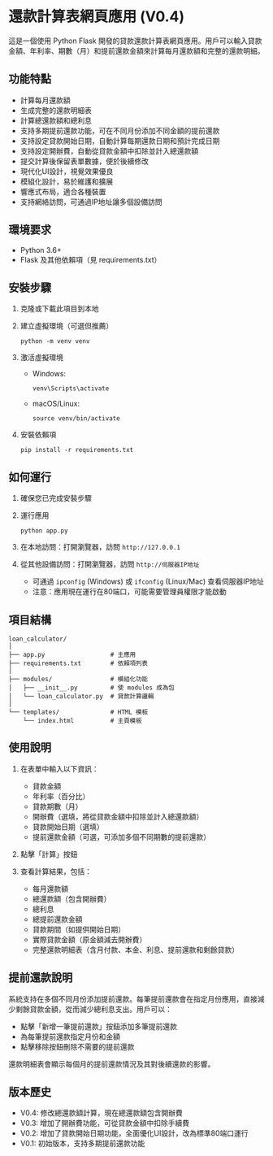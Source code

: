 # 還款計算表網頁應用 (V0.4)

這是一個使用 Python Flask 開發的貸款還款計算表網頁應用。用戶可以輸入貸款金額、年利率、期數（月）和提前還款金額來計算每月還款額和完整的還款明細。

## 功能特點

- 計算每月還款額
- 生成完整的還款明細表
- 計算總還款額和總利息
- 支持多期提前還款功能，可在不同月份添加不同金額的提前還款
- 支持設定貸款開始日期，自動計算每期還款日期和預計完成日期
- 支持設定開辦費，自動從貸款金額中扣除並計入總還款額
- 提交計算後保留表單數據，便於後續修改
- 現代化UI設計，視覺效果優良
- 模組化設計，易於維護和擴展
- 響應式布局，適合各種裝置
- 支持網絡訪問，可通過IP地址讓多個設備訪問

## 環境要求

- Python 3.6+
- Flask 及其他依賴項（見 requirements.txt）

## 安裝步驟

1. 克隆或下載此項目到本地

2. 建立虛擬環境（可選但推薦）
   ```
   python -m venv venv
   ```

3. 激活虛擬環境
   - Windows:
     ```
     venv\Scripts\activate
     ```
   - macOS/Linux:
     ```
     source venv/bin/activate
     ```

4. 安裝依賴項
   ```
   pip install -r requirements.txt
   ```

## 如何運行

1. 確保您已完成安裝步驟

2. 運行應用
   ```
   python app.py
   ```

3. 在本地訪問：打開瀏覽器，訪問 `http://127.0.0.1`

4. 從其他設備訪問：打開瀏覽器，訪問 `http://伺服器IP地址`
   - 可通過 `ipconfig` (Windows) 或 `ifconfig` (Linux/Mac) 查看伺服器IP地址
   - 注意：應用現在運行在80端口，可能需要管理員權限才能啟動

## 項目結構

```
loan_calculator/
│
├── app.py                  # 主應用
├── requirements.txt        # 依賴項列表
│
├── modules/                # 模組化功能
│   ├── __init__.py         # 使 modules 成為包
│   └── loan_calculator.py  # 貸款計算邏輯
│
└── templates/              # HTML 模板
    └── index.html          # 主頁模板
```

## 使用說明

1. 在表單中輸入以下資訊：
   - 貸款金額
   - 年利率（百分比）
   - 貸款期數（月）
   - 開辦費（選填，將從貸款金額中扣除並計入總還款額）
   - 貸款開始日期（選填）
   - 提前還款金額（可選，可添加多個不同期數的提前還款）

2. 點擊「計算」按鈕

3. 查看計算結果，包括：
   - 每月還款額
   - 總還款額（包含開辦費）
   - 總利息
   - 總提前還款金額
   - 貸款期間（如提供開始日期）
   - 實際貸款金額（原金額減去開辦費）
   - 完整還款明細表（含月付款、本金、利息、提前還款和剩餘貸款）

## 提前還款說明

系統支持在多個不同月份添加提前還款。每筆提前還款會在指定月份應用，直接減少剩餘貸款金額，從而減少總利息支出。用戶可以：

- 點擊「新增一筆提前還款」按鈕添加多筆提前還款
- 為每筆提前還款指定月份和金額
- 點擊移除按鈕刪除不需要的提前還款

還款明細表會顯示每個月的提前還款情況及其對後續還款的影響。

## 版本歷史

- V0.4: 修改總還款額計算，現在總還款額包含開辦費
- V0.3: 增加了開辦費功能，可從貸款金額中扣除手續費
- V0.2: 增加了貸款開始日期功能，全面優化UI設計，改為標準80端口運行
- V0.1: 初始版本，支持多期提前還款功能 